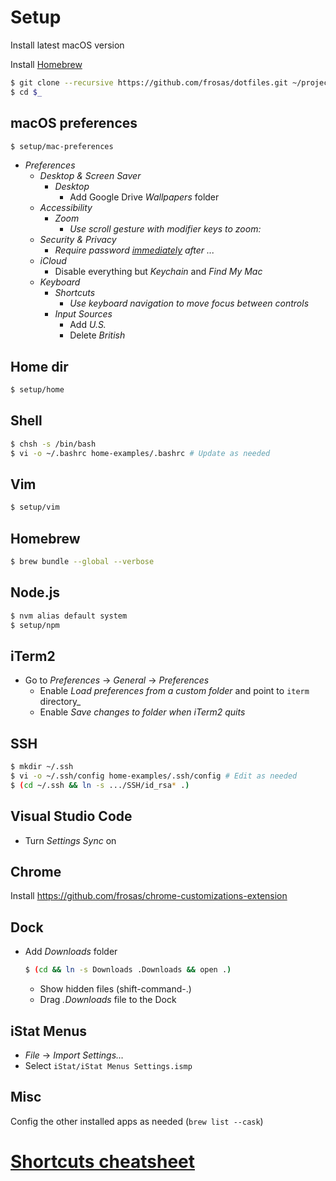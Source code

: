 # Setup

Install latest macOS version

Install [Homebrew](https://brew.sh/)

```bash
$ git clone --recursive https://github.com/frosas/dotfiles.git ~/projects/dotfiles
$ cd $_
```

## macOS preferences

```bash
$ setup/mac-preferences
```

- _Preferences_
  - _Desktop & Screen Saver_
    - _Desktop_
      - Add Google Drive _Wallpapers_ folder
  - _Accessibility_
    - _Zoom_
      - _Use scroll gesture with modifier keys to zoom:_
  - _Security & Privacy_
    - _Require password <u>immediately</u> after ..._
  - _iCloud_
    - Disable everything but _Keychain_ and _Find My Mac_
  - _Keyboard_
    - _Shortcuts_
      - _Use keyboard navigation to move focus between controls_
    - _Input Sources_
      - Add _U.S._
      - Delete _British_

## Home dir

```bash
$ setup/home
```

## Shell

```bash
$ chsh -s /bin/bash
$ vi -o ~/.bashrc home-examples/.bashrc # Update as needed
```

## Vim

```bash
$ setup/vim
```

## Homebrew

```bash
$ brew bundle --global --verbose
```

## Node.js

```bash
$ nvm alias default system
$ setup/npm
```

## iTerm2

- Go to _Preferences_ → _General_ → _Preferences_
  - Enable _Load preferences from a custom folder_ and point to `iterm` directory\_
  - Enable _Save changes to folder when iTerm2 quits_

## SSH

```bash
$ mkdir ~/.ssh
$ vi -o ~/.ssh/config home-examples/.ssh/config # Edit as needed
$ (cd ~/.ssh && ln -s .../SSH/id_rsa* .)
```

## Visual Studio Code

- Turn _Settings Sync_ on

## Chrome

Install https://github.com/frosas/chrome-customizations-extension

## Dock

- Add _Downloads_ folder

  ```bash
  $ (cd && ln -s Downloads .Downloads && open .)
  ```

  - Show hidden files (shift-command-.)
  - Drag _.Downloads_ file to the Dock

## iStat Menus

- _File_ → _Import Settings…_
- Select `iStat/iStat Menus Settings.ismp`

## Misc

Config the other installed apps as needed (`brew list --cask`)

# [Shortcuts cheatsheet](shortcuts.md)
